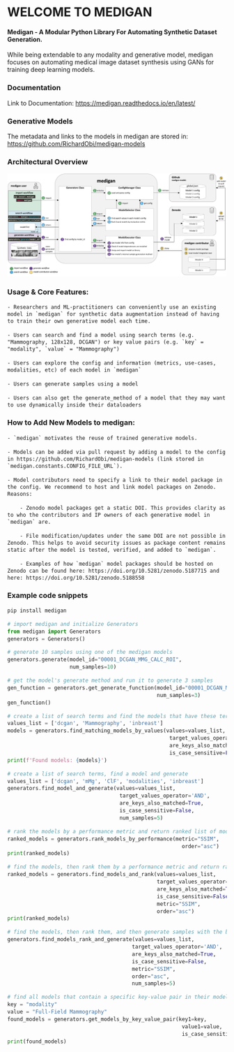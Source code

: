 # WELCOME TO MEDIGAN

#### Medigan - A Modular Python Library For Automating Synthetic Dataset Generation.

While being extendable to any modality and generative model, medigan focuses on automating medical image dataset synthesis using GANs for training deep learning models.

### Documentation
Link to Documentation: https://medigan.readthedocs.io/en/latest/

### Generative Models
The metadata and links to the models in medigan are stored in: https://github.com/RichardObi/medigan-models

### Architectural Overview
![medigan architecture and worklows](docs/source/_static/medigan-workflows.png)


### Usage & Core Features:

    - Researchers and ML-practitioners can conveniently use an existing model in `medigan` for synthetic data augmentation instead of having to train their own generative model each time.

    - Users can search and find a model using search terms (e.g. "Mammography, 128x128, DCGAN") or key value pairs (e.g. `key` = "modality", `value` = "Mammography")

    - Users can explore the config and information (metrics, use-cases, modalities, etc) of each model in `medigan`

    - Users can generate samples using a model

    - Users can also get the generate_method of a model that they may want to use dynamically inside their dataloaders

### How to Add New Models to medigan:

    - `medigan` motivates the reuse of trained generative models.

    - Models can be added via pull request by adding a model to the config in https://github.com/RichardObi/medigan-models (link stored in `medigan.constants.CONFIG_FILE_URL`).

    - Model contributors need to specify a link to their model package in the config. We recommend to host and link model packages on Zenodo. Reasons:

        - Zenodo model packages get a static DOI. This provides clarity as to who the contributors and IP owners of each generative model in `medigan` are.

        - File modification/updates under the same DOI are not possible in Zenodo. This helps to avoid security issues as package content remains static after the model is tested, verified, and added to `medigan`.

        - Examples of how `medigan` model packages should be hosted on Zenodo can be found here: https://doi.org/10.5281/zenodo.5187715 and here: https://doi.org/10.5281/zenodo.5188558


### Example code snippets

```python
pip install medigan
```

```python
# import medigan and initialize Generators
from medigan import Generators
generators = Generators()
```

```python
# generate 10 samples using one of the medigan models
generators.generate(model_id="00001_DCGAN_MMG_CALC_ROI",
                    num_samples=10)
```

```python
# get the model's generate method and run it to generate 3 samples
gen_function = generators.get_generate_function(model_id="00001_DCGAN_MMG_CALC_ROI", 
                                                num_samples=3)
gen_function()
```

```python
# create a list of search terms and find the models that have these terms in their config.
values_list = ['dcgan', 'Mammography', 'inbreast']
models = generators.find_matching_models_by_values(values=values_list, 
                                                    target_values_operator='AND', 
                                                    are_keys_also_matched=True, 
                                                    is_case_sensitive=False)
print(f'Found models: {models}')
```

```python
# create a list of search terms, find a model and generate
values_list = ['dcgan', 'mMg', 'ClF', 'modalities', 'inbreast']
generators.find_model_and_generate(values=values_list, 
                                    target_values_operator='AND', 
                                    are_keys_also_matched=True, 
                                    is_case_sensitive=False, 
                                    num_samples=5)
```

```python
# rank the models by a performance metric and return ranked list of models
ranked_models = generators.rank_models_by_performance(metric="SSIM", 
                                                        order="asc")
print(ranked_models)
```

```python
# find the models, then rank them by a performance metric and return ranked list of models
ranked_models = generators.find_models_and_rank(values=values_list, 
                                                target_values_operator='AND',
                                                are_keys_also_matched=True,
                                                is_case_sensitive=False, 
                                                metric="SSIM", 
                                                order="asc")
print(ranked_models)
```

```python
# find the models, then rank them, and then generate samples with the best ranked model.
generators.find_models_rank_and_generate(values=values_list, 
                                        target_values_operator='AND',
                                        are_keys_also_matched=True,
                                        is_case_sensitive=False, 
                                        metric="SSIM", 
                                        order="asc", 
                                        num_samples=5)
```

```python
# find all models that contain a specific key-value pair in their model config.
key = "modality"
value = "Full-Field Mammography"
found_models = generators.get_models_by_key_value_pair(key1=key, 
                                                        value1=value, 
                                                        is_case_sensitive=False)
print(found_models)
```
